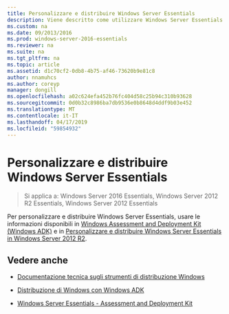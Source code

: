 ```yaml
---
title: Personalizzare e distribuire Windows Server Essentials
description: Viene descritto come utilizzare Windows Server Essentials
ms.custom: na
ms.date: 09/2013/2016
ms.prod: windows-server-2016-essentials
ms.reviewer: na
ms.suite: na
ms.tgt_pltfrm: na
ms.topic: article
ms.assetid: d1c70cf2-0db8-4b75-af46-73620b9e81c8
author: nnamuhcs
ms.author: coreyp
manager: dongill
ms.openlocfilehash: a02c624efa452b76fc404d58c25b94c310b93628
ms.sourcegitcommit: 0d0b32c8986ba7db9536e0b8648d4ddf9b03e452
ms.translationtype: MT
ms.contentlocale: it-IT
ms.lasthandoff: 04/17/2019
ms.locfileid: "59854932"
---
```

# <a name="customize-and-deploy-windows-server-essentials"></a>Personalizzare e distribuire Windows Server Essentials

>Si applica a: Windows Server 2016 Essentials, Windows Server 2012 R2 Essentials, Windows Server 2012 Essentials
  
 Per personalizzare e distribuire Windows Server Essentials, usare le informazioni disponibili in [Windows Assessment and Deployment Kit (Windows ADK)](https://www.microsoft.com/download/details.aspx?id=39982) e in [Personalizzare e distribuire Windows Server Essentials in Windows Server 2012 R2](https://technet.microsoft.com/library/dn293241.aspx).  
  
## <a name="see-also"></a>Vedere anche  
  
-   [Documentazione tecnica sugli strumenti di distribuzione Windows](https://technet.microsoft.com/library/hh825039.aspx)  
  
-   [Distribuzione di Windows con Windows ADK](https://technet.microsoft.com/library/hh824947.aspx)  
  
-   [Windows Server Essentials - Assessment and Deployment Kit](Assessment-and-Deployment-Kit-for-Windows-Server-Essentials.md)